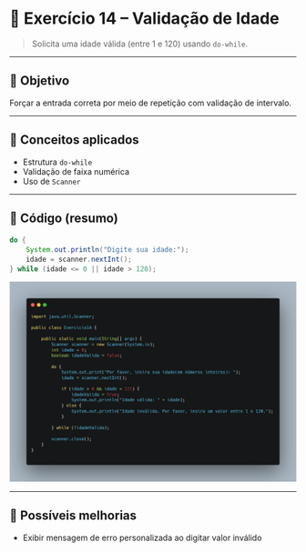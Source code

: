 # 🧩 Exercício 14 – Validação de Idade

> Solicita uma idade válida (entre 1 e 120) usando `do-while`.

---

## 🎯 Objetivo

Forçar a entrada correta por meio de repetição com validação de intervalo.

---

## 📘 Conceitos aplicados

- Estrutura `do-while`
- Validação de faixa numérica
- Uso de `Scanner`

---

## 🔎 Código (resumo)

```java
do {
    System.out.println("Digite sua idade:");
    idade = scanner.nextInt();
} while (idade <= 0 || idade > 120);
```

![Código](.screenshots/exercicio14-codigo.png)

---

## 🔧 Possíveis melhorias

- Exibir mensagem de erro personalizada ao digitar valor inválido
